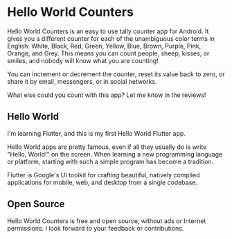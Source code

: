 # Hello World Counters

Hello World Counters is an easy to use tally counter app for Android. It gives you a different counter for each of the unambiguous color terms in English: White, Black, Red, Green, Yellow, Blue, Brown, Purple, Pink, Orange, and Grey. This means you can count people, sheep, kisses, or smiles, and nobody will know what you are counting!

You can increment or decrement the counter, reset its value back to zero, or share it by email, messengers, or in social networks.

What else could you count with this app? Let me know in the reviews!

## Hello World

I'm learning Flutter, and this is my first Hello World Flutter app.

Hello World apps are pretty famous, even if all they usually do is write "Hello, World!" on the screen. When learning a new programming language or platform, starting with such a simple program has become a tradition.

Flutter is Google's UI toolkit for crafting beautiful, natively compiled applications for mobile, web, and desktop from a single codebase.

## Open Source

Hello World Counters is free and open source, without ads or Internet permissions. I look forward to your feedback or contributions.
